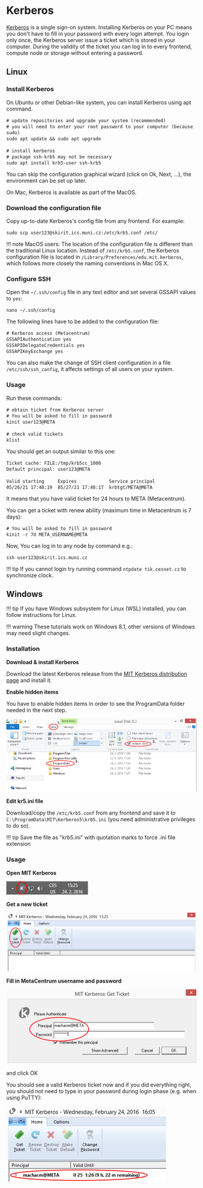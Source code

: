# Kerberos

[Kerberos](https://en.wikipedia.org/wiki/Kerberos_(protocol)) is a single sign-on system. Installing Kerberos on your PC means you don't have to fill in your password with every login attempt. You login only once, the Kerberos server issue a ticket which is stored in your computer. During the validity of the ticket you can log in to every frontend, compute node or storage without entering a password. 

## Linux

### Install Kerberos

On Ubuntu or other Debian-like system, you can install Kerberos using apt command.

```
# update repositories and upgrade your system (recommended)
# you will need to enter your root password to your computer (because sudo)
sudo apt update && sudo apt upgrade

# install kerberos
# package ssh-krb5 may not be necessary
sudo apt install krb5-user ssh-krb5
```

You can skip the configuration graphical wizard (click on Ok, Next, ...), the  environment can be set up later.

On Mac, Kerberos is available as part of the MacOS.

### Download the configuration file

Copy up-to-date Kerberos's config file from any frontend. For example:

    sudo scp user123@skirit.ics.muni.cz:/etc/krb5.conf /etc/

!!! note
    MacOS users: The location of the configuration file is different than the traditional Linux location. Instead of `/etc/krb5.conf`, the Kerberos configuration file is located in `/Library/Preferences/edu.mit.kerberos`, which follows more closely the naming conventions in Mac OS X.

### Configure SSH

Open the `~/.ssh/config` file in any text editor and set several GSSAPI values to `yes`:

    nano ~/.ssh/config

The  following lines have to be added to the configuration file:

```
# Kerberos access (Metacentrum)
GSSAPIAuthentication yes
GSSAPIDelegateCredentials yes
GSSAPIKeyExchange yes
```

You can also make the change of SSH client configuration in a file `/etc/ssh/ssh_config`, it affects settings of all users on your system.

### Usage

Run these commands:

```
# obtain ticket from Kerberos server
# You will be asked to fill in password
kinit user123@META 

# check valid tickets
klist
```

You should get an output similar to this one:

```
Ticket cache: FILE:/tmp/krb5cc_1000
Default principal: user123@META

Valid starting     Expires            Service principal
05/26/21 17:48:19  05/27/21 17:48:17  krbtgt/META@META
```

It means that you have valid ticket for 24 hours to META (Metacentrum).

You can get a ticket with renew ability (maximum time in Metacentrum is 7 days):

```
# You will be asked to fill in password
kinit -r 7d META_USERNAME@META
```

Now, You can log in to any node by command e.g.:

    ssh user123@skirit.ics.muni.cz


!!! tip
    If you cannot login try running command `ntpdate tik.cesnet.cz` to synchronize clock.

## Windows

!!! tip
    If you have Windows subsystem for Linux (WSL) installed, you can follow instructions for Linux.

!!! warning
    These tutorials work on Windows 8.1, other versions of Windows may need slight changes.

### Installation

**Download & install Kerberos**

Download the latest Kerberos release from the [MIT Kerberos distribution page](http://web.mit.edu/Kerberos/dist/index.html#kfw-4.0) and install it.

**Enable hidden items**

You have to enable hidden items in order to see the ProgramData folder needed in the next step. 

![pic](../../access/kerberos/win-kerb-1.png)

**Edit kr5.ini file**

Download/copy the `/etc/krb5.conf` from any frontend and save it to `C:\ProgramData\MIT\Kerberos5\krb5.ini` (you need administrative privileges to do so).

!!! tip 
    Save the file as "krb5.ini" with quotation marks to force .ini file extension

### Usage

**Open MIT Kerberos**

![pic](../../access/kerberos/win-kerb-2.png)

**Get a new ticket**

![pic](../../access/kerberos/win-kerb-3.png)

**Fill in MetaCentrum username and password**

![pic](../../access/kerberos/win-kerb-4.png)

and click OK

You should see a valid Kerberos ticket now and if you did everything right, you should not need to type in your password during login phase (e.g. when using PuTTY):

![pic](../../access/kerberos/win-kerb-5.png)
